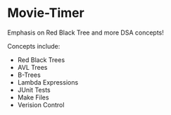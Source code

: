 # Movie-Timer
Emphasis on Red Black Tree and more DSA concepts! 

Concepts include:
* Red Black Trees
* AVL Trees
* B-Trees
* Lambda Expressions
* JUnit Tests
* Make Files
* Verision Control 
